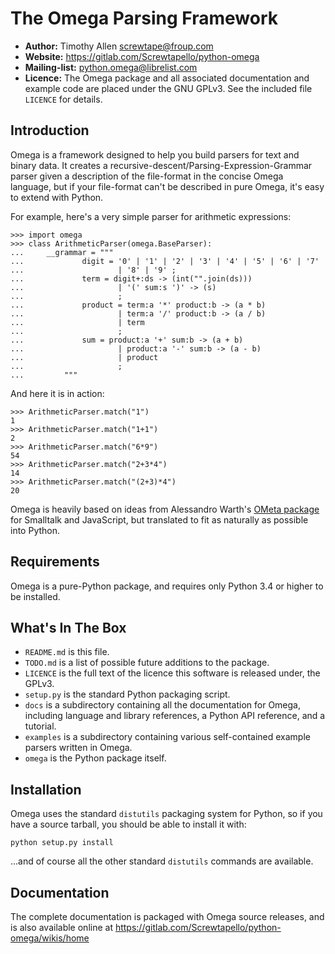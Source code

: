The Omega Parsing Framework
===========================

- **Author:** Timothy Allen <screwtape@froup.com>
- **Website:** https://gitlab.com/Screwtapello/python-omega
- **Mailing-list:** <python.omega@librelist.com>
- **Licence:** The Omega package and all associated documentation and example
  code are placed under the GNU GPLv3. See the included file `LICENCE` for
  details.

Introduction
------------

Omega is a framework designed to help you build parsers for text and binary
data. It creates a recursive-descent/Parsing-Expression-Grammar parser given
a description of the file-format in the concise Omega language, but if your
file-format can't be described in pure Omega, it's easy to extend with Python.

For example, here's a very simple parser for arithmetic expressions:

    >>> import omega
    >>> class ArithmeticParser(omega.BaseParser):
    ...     __grammar = """
    ...             digit = '0' | '1' | '2' | '3' | '4' | '5' | '6' | '7'
    ...                     | '8' | '9' ;
    ...             term = digit+:ds -> (int("".join(ds)))
    ...                     | '(' sum:s ')' -> (s)
    ...                     ;
    ...             product = term:a '*' product:b -> (a * b)
    ...                     | term:a '/' product:b -> (a / b)
    ...                     | term
    ...                     ;
    ...             sum = product:a '+' sum:b -> (a + b)
    ...                     | product:a '-' sum:b -> (a - b)
    ...                     | product
    ...                     ;
    ...         """

And here it is in action:

    >>> ArithmeticParser.match("1")
    1
    >>> ArithmeticParser.match("1+1")
    2
    >>> ArithmeticParser.match("6*9")
    54
    >>> ArithmeticParser.match("2+3*4")
    14
    >>> ArithmeticParser.match("(2+3)*4")
    20

Omega is heavily based on ideas from Alessandro Warth's [OMeta package][1] for
Smalltalk and JavaScript, but translated to fit as naturally as possible into
Python.

[1]: http://tinlizzie.org/~awarth/ometa/

Requirements
------------

Omega is a pure-Python package, and requires only Python 3.4 or higher to be
installed.

What's In The Box
-----------------

- `README.md` is this file.
- `TODO.md` is a list of possible future additions to the package.
- `LICENCE` is the full text of the licence this software is released under,
  the GPLv3.
- `setup.py` is the standard Python packaging script.
- `docs` is a subdirectory containing all the documentation for Omega,
  including language and library references, a Python API reference, and
  a tutorial.
- `examples` is a subdirectory containing various self-contained example
  parsers written in Omega.
- `omega` is the Python package itself.

Installation
------------

Omega uses the standard `distutils` packaging system for Python, so if you have
a source tarball, you should be able to install it with:

    python setup.py install

...and of course all the other standard `distutils` commands are available.

Documentation
-------------

The complete documentation is packaged with Omega source releases, and is also
available online at https://gitlab.com/Screwtapello/python-omega/wikis/home
